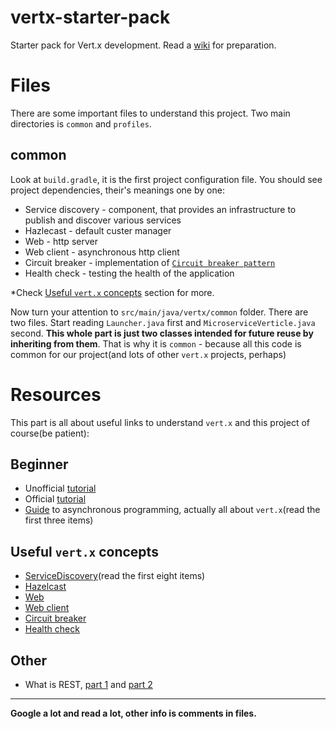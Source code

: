 # vertx-starter-pack
Starter pack for Vert.x development. Read a [wiki](https://github.com/IASA-HUB/vertx-starter-pack/wiki) for preparation.

# Files

There are some important files to understand this project. Two main directories is `common` and `profiles`.

## common

Look at `build.gradle`, it is the first project configuration file. You should see project dependencies, 
their's meanings one by one:

- Service discovery - component, that provides an infrastructure to publish and discover various services
- Hazlecast - default custer manager
- Web - http server
- Web client - asynchronous http client
- Circuit breaker - implementation of [`Circuit breaker pattern`](https://en.wikipedia.org/wiki/Circuit_breaker_design_pattern)
- Health check - testing the health of the application

*Check [Useful `vert.x` concepts](#useful-vertx-concepts) section for more.

Now turn your attention to `src/main/java/vertx/common` folder. There are two files.
Start reading `Launcher.java` first and `MicroserviceVerticle.java` second.
**This whole part is just two classes intended for future reuse by inheriting from them**.
That is why it is `common` - because all this code is common for our project(and lots of other `vert.x` projects, perhaps)

# Resources

This part is all about useful links to understand `vert.x` and this project of course(be patient):

## Beginner

- Unofficial [tutorial](http://tutorials.jenkov.com/vert.x/index.html)
- Official [tutorial](https://vertx.io/blog/posts/introduction-to-vertx.html)
- [Guide](https://vertx.io/docs/guide-for-java-devs/) to asynchronous programming, actually all about `vert.x`(read the first three items)

## Useful `vert.x` concepts

- [ServiceDiscovery](https://vertx.io/docs/vertx-service-discovery/java/)(read the first eight items)
- [Hazelcast](https://vertx.io/docs/vertx-hazelcast/java/)
- [Web](https://vertx.io/docs/vertx-web/java/)
- [Web client](https://vertx.io/docs/vertx-web-client/java/)
- [Circuit breaker](https://vertx.io/docs/vertx-circuit-breaker/java/)
- [Health check](https://vertx.io/docs/vertx-health-check/java/)

## Other

- What is REST, [part 1](https://medium.com/extend/what-is-rest-a-simple-explanation-for-beginners-part-1-introduction-b4a072f8740f) and [part 2](https://medium.com/extend/what-is-rest-a-simple-explanation-for-beginners-part-2-rest-constraints-129a4b69a582)

---

**Google a lot and read a lot, other info is comments in files.**
